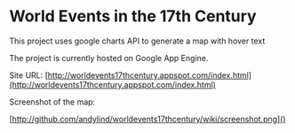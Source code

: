 World Events in the 17th Century
============================================

This project uses google charts API to generate a map with hover text

The project is currently hosted on Google App Engine.

Site URL: [http://worldevents17thcentury.appspot.com/index.html](http://worldevents17thcentury.appspot.com/index.html)

Screenshot of the map:

[http://github.com/andylind/worldevents17thcentury/wiki/screenshot.png]()
